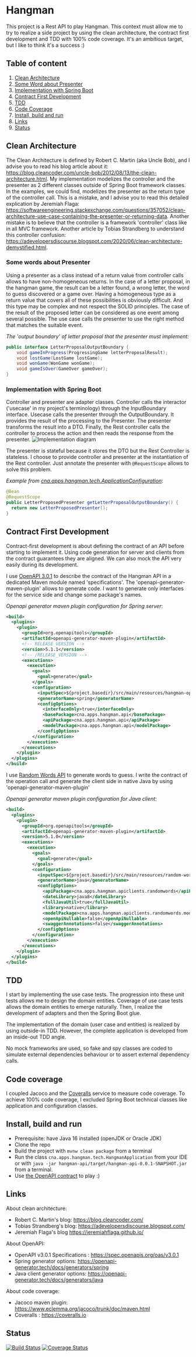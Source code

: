 # Hangman
This project is a Rest API to play Hangman. This context must allow me to try to realize a side project by using the clean architecture, the contract first development and TDD with 100% code coverage. It's an ambitious target, but I like to think it's a success :)

## Table of content
1. [Clean Architecture](#clean-architectire)
1. [Some Word about Presenter](#some-word-about-presenter)
1. [Implementation with Spring Boot](#implementation-with-spring-boot)
1. [Contract First Development](#contract-first-development)
1. [TDD](#tdd)
1. [Code Coverage](#code-coverage)
1. [Install, build and run](#install-build-run)
1. [Links](#links)
1. [Status](#status)

<a name="clean-arcitecture"></a>
## Clean Architecture

The Clean Architecture is defined by Robert C. Martin (aka Uncle Bob), and I advise you to read his blog article about it: https://blog.cleancoder.com/uncle-bob/2012/08/13/the-clean-architecture.html. My implementation modelizes the controller and the presenter as 2 different classes outside of Spring Boot framework classes. In the examples, we could find, modelizes the presenter as the return type of the controller call. This is a mistake, and I advise you to read this detailed explication by Jeremiah Flaga: https://softwareengineering.stackexchange.com/questions/357052/clean-architecture-use-case-containing-the-presenter-or-returning-data. Another mistake is to believe that the controller is a framework 'controller' class like in all MVC framework. Another article by Tobias Strandberg to understand this controller confusion: https://adevelopersdiscourse.blogspot.com/2020/06/clean-architecture-demystified.html.

<a name="some-word-about-presenter"></a>
### Some words about Presenter
Using a presenter as a class instead of a return value from controller calls allows to have non-homogeneous returns. In the case of a letter proposal, in the hangman game, the result can be a letter found, a wrong letter, the word to guess discovered or a game over. Having a homogeneous type as a return value that covers all of these possibilities is obviously difficult. And this type may be complex and not respect the SOLID principles. The case of the result of the proposed letter can be considered as one event among several possible. The use case calls the presenter to use the right method that matches the suitable event.

_The 'output boundary' of letter proposal that the presenter must implement:_
```java
public interface LetterProposalOutputBoundary {
	void gameInProgress(ProgressingGame letterProposalResult);
	void lostGame(LostGame lostGame);
	void wonGame(WonGame wonGame);
	void gameIsOver(GameOver gameOver);
}
```
<a name="implementation-with-spring-boot"></a>
### Implementation with Spring Boot
Controller and presenter are adapter classes. Controller calls the interactor ('usecase' in my project's terminology) through the InputBoundary interface. Usecase calls the presenter through the OutputBoundary. It provides the result of the processing to the Presenter. The presenter transforms the result into a DTO. Finally, the Rest controller calls the controller to process the action and then reads the response from the presenter.
![Implementation diagram](images/adapters-usage.png)

The presenter is stateful because it stores the DTO but the Rest Controller is stateless. I choose to provide controller and presenter at the instantiation of the Rest controller. Just annotate the presenter with `@RequestScope` allows to solve this problem.

_Example from [cna.apps.hangman.tech.ApplicationConfiguration](https://github.com/CedN/hangman/blob/f180d630b1a8e6e6a037c6a9d295fef728552771/hangman-api/src/main/java/cna/apps/hangman/tech/ApplicationConfiguration.java#L42-L46)_:
```java
@Bean
@RequestScope
public LetterProposedPresenter getLetterProposalOutputBoundary() {
  return new LetterProposedPresenter();
}
```
<a name="contract-first-development"></a>
## Contract First Development
Contract-first development is about defining the contract of an API before starting to implement it. Using code generation for server and clients from the contract guarantees they are aligned. We can also mock the API very easily during its development.

I use [OpenAPI 3.0.1](https://spec.openapis.org/oas/v3.0.1) to describe the contract of the Hangman API in a dedicated Maven module named 'specifications'. The 'openapi-generator-maven-plugin' allows to generate code. I want to generate only interfaces for the service side and change some package's names.

_Openapi generator maven plugin configuration for Spring server_:
```xml
<build>
  <plugins>
    <plugin>
      <groupId>org.openapitools</groupId>
      <artifactId>openapi-generator-maven-plugin</artifactId>
      <!-- RELEASE_VERSION -->
      <version>5.1.1</version>
      <!-- /RELEASE_VERSION -->
      <executions>
        <execution>
          <goals>
            <goal>generate</goal>
          </goals>
          <configuration>
            <inputSpec>${project.basedir}/src/main/resources/hangman-openapi.yaml</inputSpec>
            <generatorName>spring</generatorName>
            <configOptions>
              <interfaceOnly>true</interfaceOnly>
              <basePackage>cna.apps.hangman.api</basePackage>
              <apiPackage>cna.apps.hangman.api</apiPackage>
              <modelPackage>cna.apps.hangman.api</modelPackage>
            </configOptions>
          </configuration>
        </execution>
      </executions>
    </plugin>
  </plugins>
</build>
```

I use [Random Words API](https://github.com/mcnaveen/Random-Words-API) to generate words to guess. I write the contract of the operation call and generate the client side in native Java by using 'openapi-generator-maven-plugin'

_Openapi generator maven plugin configuration for Java client_:
```xml
<build>
  <plugins>
    <plugin>
      <groupId>org.openapitools</groupId>
      <artifactId>openapi-generator-maven-plugin</artifactId>
      <version>5.1.0</version>
      <executions>
        <execution>
          <goals>
            <goal>generate</goal>
          </goals>
          <configuration>
            <inputSpec>${project.basedir}/src/main/resources/random-words-openapi.yaml</inputSpec>
            <generatorName>java</generatorName>
            <configOptions>
              <apiPackage>cna.apps.hangman.apiclients.randomwords</apiPackage>
              <dateLibrary>java8</dateLibrary>
              <fullJavaUtil>true</fullJavaUtil>
              <library>native</library>
              <modelPackage>cna.apps.hangman.apiclients.randomwords.model</modelPackage>
              <openApiNullable>false</openApiNullable>
              <swaggerAnnotations>false</swaggerAnnotations>
            </configOptions>
          </configuration>
        </execution>
      </executions>
    </plugin>
  </plugins>
</build>
```
<a name="tdd"></a>
## TDD
I start by implementing the use case tests. The progression into these unit tests allows me to design the domain entities. Coverage of use case tests allows the domain entities to emerge naturally. Then, I realize the development of adapters and then the Spring Boot glue.

The implementation of the domain (user case and entities) is realized by using outside-in TDD. However, the complete application is developed from an inside-out TDD angle.

No mock frameworks are used, so fake and spy classes are coded to simulate external dependencies behaviour or to assert external dependency calls.
<a name="code-coverage"></a>
## Code coverage
I coupled Jacoco and the [Coveralls](https://coveralls.io) service to measure code coverage. To achieve 100% code coverage, I excluded Spring Boot technical classes like application and configuration classes. 
<a name="install-build-run"></a>
## Install, build and run
* Prerequisite: have Java 16 installed (openJDK or Oracle JDK)
* Clone the repo
* Build the project with `mvnw clean package` from a terminal
* Run the class `cna.apps.hangman.tech.HangmanApplication` from your IDE or with `java -jar hangman-api/target/hangman-api-0.0.1-SNAPSHOT.jar` from a terminal. 
* Use [the OpenAPI contract](https://raw.githubusercontent.com/CedN/hangman/main/specifications/src/main/resources/hangman-openapi.yaml) to play :)
<a name="links"></a>
## Links
About clean architecture:
* Robert C. Martin's blog: https://blog.cleancoder.com/
* Tobias Strandberg's blog: https://adevelopersdiscourse.blogspot.com/
* Jeremiah Flaga's blog https://jeremiahflaga.github.io/

About OpenAPI:
* OpenAPI v3.0.1 Specifications : https://spec.openapis.org/oas/v3.0.1
* Spring generator options: https://openapi-generator.tech/docs/generators/spring
* Java client generator options: https://openapi-generator.tech/docs/generators/java

About code coverage:
* Jacoco maven plugin: https://www.eclemma.org/jacoco/trunk/doc/maven.html
* Coveralls : https://coveralls.io
<a name="status"></a>
## Status
[![Build Status](https://travis-ci.com/CedN/hangman.svg?branch=main)](https://travis-ci.com/CedN/hangman) [![Coverage Status](https://coveralls.io/repos/github/CedN/hangman/badge.svg?branch=main)](https://coveralls.io/github/CedN/hangman?branch=main)
